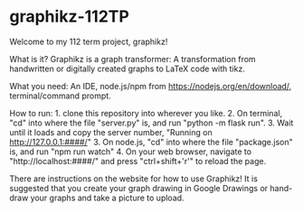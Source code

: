 # graphikz-112TP
Welcome to my 112 term project, graphikz!

What is it? Graphikz is a graph transformer: A transformation from handwritten or digitally created graphs to LaTeX code with tikz.

What you need: An IDE, node.js/npm from https://nodejs.org/en/download/, terminal/command prompt.

How to run: 1. clone this repository into wherever you like.
            2. On terminal, "cd" into where the file "server.py" is, and run "python -m flask run".
            3. Wait until it loads and copy the server number, "Running on http://127.0.0.1:####/"
            3. On node.js, "cd" into where the file "package.json" is, and run "npm run watch"
            4. On your web browser, navigate to "http://localhost:####/" and press "ctrl+shift+'r'" to reload the page.

There are instructions on the website for how to use Graphikz! It is suggested that you create your graph drawing in Google Drawings or hand-draw your graphs and take a picture to upload.
